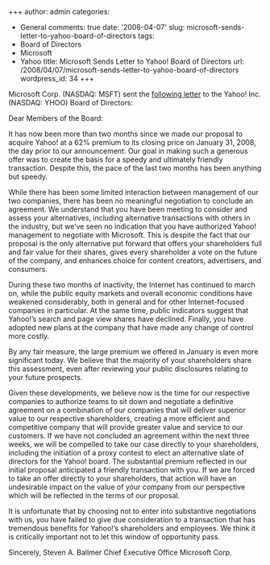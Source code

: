 +++
author: admin
categories:
- General
comments: true
date: '2008-04-07'
slug: microsoft-sends-letter-to-yahoo-board-of-directors
tags:
- Board of Directors
- Microsoft
- Yahoo
title: Microsoft Sends Letter to Yahoo! Board of Directors
url: /2008/04/07/microsoft-sends-letter-to-yahoo-board-of-directors
wordpress_id: 34
+++


Microsoft Corp. (NASDAQ: MSFT) sent the [following letter](http://www.microsoft.com/presspass/press/2008/apr08/04-05LetterPR.mspx) to the Yahoo! Inc. (NASDAQ: YHOO) Board of Directors:

Dear Members of the Board:

It has now been more than two months since we made our proposal to acquire Yahoo! at a 62% premium to its closing price on January 31, 2008, the day prior to our announcement. Our goal in making such a generous offer was to create the basis for a speedy and ultimately friendly transaction. Despite this, the pace of the last two months has been anything but speedy.

While there has been some limited interaction between management of our two companies, there has been no meaningful negotiation to conclude an agreement. We understand that you have been meeting to consider and assess your alternatives, including alternative transactions with others in the industry, but we’ve seen no indication that you have authorized Yahoo! management to negotiate with Microsoft. This is despite the fact that our proposal is the only alternative put forward that offers your shareholders full and fair value for their shares, gives every shareholder a vote on the future of the company, and enhances choice for content creators, advertisers, and consumers.

During these two months of inactivity, the Internet has continued to march on, while the public equity markets and overall economic conditions have weakened considerably, both in general and for other Internet-focused companies in particular. At the same time, public indicators suggest that Yahoo!’s search and page view shares have declined. Finally, you have adopted new plans at the company that have made any change of control more costly.

By any fair measure, the large premium we offered in January is even more significant today. We believe that the majority of your shareholders share this assessment, even after reviewing your public disclosures relating to your future prospects.

Given these developments, we believe now is the time for our respective companies to authorize teams to sit down and negotiate a definitive agreement on a combination of our companies that will deliver superior value to our respective shareholders, creating a more efficient and competitive company that will provide greater value and service to our customers. If we have not concluded an agreement within the next three weeks, we will be compelled to take our case directly to your shareholders, including the initiation of a proxy contest to elect an alternative slate of directors for the Yahoo! board. The substantial premium reflected in our initial proposal anticipated a friendly transaction with you. If we are forced to take an offer directly to your shareholders, that action will have an undesirable impact on the value of your company from our perspective which will be reflected in the terms of our proposal.

It is unfortunate that by choosing not to enter into substantive negotiations with us, you have failed to give due consideration to a transaction that has tremendous benefits for Yahoo!’s shareholders and employees. We think it is critically important not to let this window of opportunity pass.

Sincerely,
Steven A. Ballmer
Chief Executive Office
Microsoft Corp.
